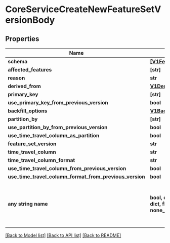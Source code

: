 # CoreServiceCreateNewFeatureSetVersionBody


## Properties
Name | Type | Description | Notes
------------ | ------------- | ------------- | -------------
**schema** | [**[V1FeatureSchema]**](V1FeatureSchema.md) |  | [optional] 
**affected_features** | **[str]** |  | [optional] 
**reason** | **str** |  | [optional] 
**derived_from** | [**V1DerivedInformation**](V1DerivedInformation.md) |  | [optional] 
**primary_key** | **[str]** |  | [optional] 
**use_primary_key_from_previous_version** | **bool** |  | [optional] 
**backfill_options** | [**V1BackfillOptions**](V1BackfillOptions.md) |  | [optional] 
**partition_by** | **[str]** |  | [optional] 
**use_partition_by_from_previous_version** | **bool** |  | [optional] 
**use_time_travel_column_as_partition** | **bool** |  | [optional] 
**feature_set_version** | **str** |  | [optional] 
**time_travel_column** | **str** |  | [optional] 
**time_travel_column_format** | **str** |  | [optional] 
**use_time_travel_column_from_previous_version** | **bool** |  | [optional] 
**use_time_travel_column_format_from_previous_version** | **bool** |  | [optional] 
**any string name** | **bool, date, datetime, dict, float, int, list, str, none_type** | any string name can be used but the value must be the correct type | [optional]

[[Back to Model list]](../README.md#documentation-for-models) [[Back to API list]](../README.md#documentation-for-api-endpoints) [[Back to README]](../README.md)


